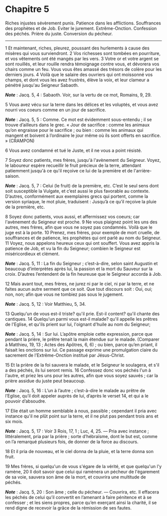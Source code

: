 # Chapitre 5

Riches injustes sévèrement punis.
Patience dans les afflictions.
Souffrances des prophètes et de Job.
Eviter le jurement.
Extrême-Onction.
Confession des péchés.
Prière du juste.
Conversion du pécheur.

***

1 Et maintenant, riches, pleurez, poussant des hurlements à cause des misères qui vous surviendront. 2 Vos richesses sont tombées en pourriture, et vos vêtements ont été mangés par les vers. 3 Votre or et votre argent se sont rouillés, et leur rouille rendra témoignage contre vous, et dévorera vos chairs comme un feu. Vous vous êtes amassé des trésors de colère pour les derniers jours. 4 Voilà que le salaire des ouvriers qui ont moissonné vos champs, et dont vous les avez frustrés, élève la voix, et leur clameur a pénétré jusqu'au Seigneur Sabaoth.

***Note*** :  Jacq. 5, 4 : Sabaoth. Voir, sur la vertu de ce mot, Romains, 9, 29.

5 Vous avez vécu sur la terre dans les délices et les voluptés, et vous avez nourri vos coeurs comme en un jour de sacrifice.

***Note*** :  Jacq. 5, 5 : Comme. Ce mot est évidemment sous-entendu ; il se trouve d’ailleurs dans le grec. « Jour de sacrifice : comme les animaux qu’on engraisse pour le sacrifice ; ou bien : comme les animaux qui mangent et boivent à l’ordinaire le jour même où ils sont offerts en sacrifice. » (CRAMPON)

6 Vous avez condamné et tué le Juste, et il ne vous a point résisté.


7 Soyez donc patients, mes frères, jusqu'à l'avènement du Seigneur. Voyez, le laboureur espère recueillir le fruit précieux de la terre, attendant patiemment jusqu'à ce qu'il reçoive ce lui de la première et de l'arrière-saison.

***Note*** :  Jacq. 5, 7 : Celui (le fruit) de la première, etc. C’est le seul sens dont soit susceptible la Vulgate, et c’est aussi le plus favorable au contexte. D’autres, conformément aux exemplaires grecs qui portent, comme la version syriaque, le mot pluie, traduisent : Jusqu’à ce qu’il reçoive la pluie de la première, etc.

8 Soyez donc patients, vous aussi, et affermissez vos coeurs; car l'avènement du Seigneur est proche. 9 Ne vous plaignez point les uns des autres, mes frères, afin que vous ne soyez pas condamnés. Voilà que le juge est à la porte. 10 Prenez, mes frères, pour exemple de mort cruelle, de souffrances et de patience, les prophètes qui ont parlé au nom du Seigneur. 11 Voyez, nous appelons heureux ceux qui ont souffert. Vous avez appris la patience de Job, et vu la fin du Seigneur; combien le Seigneur est miséricordieux et clément.

***Note*** :  Jacq. 5, 11 : La fin du Seigneur ; c’est-à-dire, selon saint Augustin et beaucoup d’interprètes après lui, la passion et la mort du Sauveur sur la croix. D’autres l’entendent de la fin heureuse que le Seigneur accorda à Job.


12 Mais avant tout, mes frères, ne jurez ni par le ciel, ni par la terre, et ne faites aucun autre serment que ce soit. Que tout discours soit : Oui, oui; non, non; afin que vous ne tombiez pas sous le jugement.

***Note*** :  Jacq. 5, 12 : Voir Matthieu, 5, 34.


13 Quelqu'un de vous est-il triste? qu'il prie. Est-il content? qu'il chante des cantiques. 14 Quelqu'un parmi vous est-il malade? qu'il appelle les prêtres de l'Eglise, et qu'ils prient sur lui, l'oignant d'huile au nom du Seigneur;

***Note*** :  Jacq. 5, 14 : Sur lui. L’apôtre emploie cette expression, parce que pendant la prière, le prêtre tenait la main étendue sur le malade. (Comparer à Matthieu, 19, 13 ; Actes des Apôtres, 6, 6) ; ou bien, parce qu’en priant, il faisait les onctions sur lui. Ce passage exprime une promulgation claire du sacrement de l’Extrême-Onction institué par Jésus-Christ.

15 Et la prière de la foi sauvera le malade, et le Seigneur le soulagera, et s'il a des péchés, ils lui seront remis. 16 Confessez donc vos péchés l'un à l'autre, et priez les uns pour les autres, afin que vous soyez sauvés ; car la prière assidue du juste peut beaucoup.

***Note*** :  Jacq. 5, 16 : L’un à l’autre ; c’est-à-dire le malade au prêtre de l’Eglise, qu’il doit appeler auprès de lui, d’après le verset 14, et qui a le pouvoir d’absoudre.

17 Elie était un homme semblable à nous, passible ; cependant il pria avec instance qu'il ne plût point sur la terre, et il ne plut pas pendant trois ans et six mois.

***Note*** :  Jacq. 5, 17 : Voir 3 Rois, 17, 1 ; Luc, 4, 25. ― Pria avec instance ; littéralement, pria par la prière ; sorte d’hébraïsme, dont le but est, comme on l’a remarqué plusieurs fois, de donner de la force au discours.

18 Et il pria de nouveau, et le ciel donna de la pluie, et la terre donna son fruit.


19 Mes frères, si quelqu'un de vous s'égare de la vérité, et que quelqu'un l'y ramène, 20 Il doit savoir que celui qui ramènera un pécheur de l'égarement de sa voie, sauvera son âme de la mort, et couvrira une multitude de péchés.

***Note*** :  Jacq. 5, 20 : Son âme ; celle du pécheur. ― Couvrira, etc. Il effacera les péchés de celui qu’il convertit en l’amenant à faire pénitence et à se confesser ; et les siens propres, parce qu’en exerçant ainsi la charité, il se rend digne de recevoir la grâce de la rémission de ses fautes.
